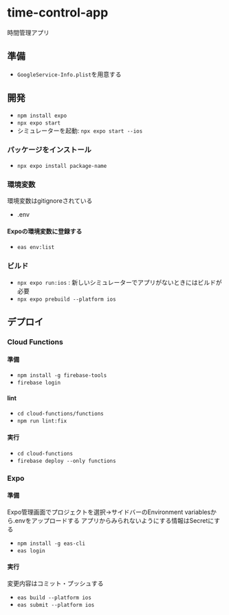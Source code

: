 # time-control-app
時間管理アプリ

## 準備
- `GoogleService-Info.plist`を用意する

## 開発
- `npm install expo`
- `npx expo start`
- シミュレーターを起動: `npx expo start --ios`

### パッケージをインストール
- `npx expo install package-name`

### 環境変数
環境変数はgitignoreされている
- .env

#### Expoの環境変数に登録する
- `eas env:list`

### ビルド
- `npx expo run:ios` : 新しいシミュレーターでアプリがないときにはビルドが必要
- `npx expo prebuild --platform ios`

## デプロイ

### Cloud Functions
#### 準備
- `npm install -g firebase-tools`
- `firebase login`

#### lint
- `cd cloud-functions/functions`
- `npm run lint:fix`

#### 実行
- `cd cloud-functions`
- `firebase deploy --only functions`

### Expo
#### 準備
Expo管理画面でプロジェクトを選択->サイドバーのEnvironment variablesから.envをアップロードする
アプリからみられないようにする情報はSecretにする

- `npm install -g eas-cli`
- `eas login`

#### 実行
変更内容はコミット・プッシュする
- `eas build --platform ios`
- `eas submit --platform ios`